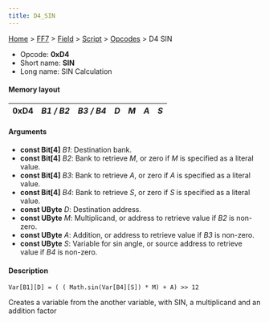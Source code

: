 ```yaml
---
title: D4_SIN
---
```


[Home](../../../../Main_Page.md) > [FF7](../../../../FF7.md) > [Field](../../../Field.md) > [Script](../../Script.md) > [Opcodes](../Opcodes.md) > D4 SIN

-   Opcode: **0xD4**
-   Short name: **SIN**
-   Long name: SIN Calculation

#### Memory layout

| 0xD4 | *B1 / B2* | *B3 / B4* | *D* | *M* | *A* | *S* |
|------|-----------|-----------|-----|-----|-----|-----|

#### Arguments

-   **const Bit\[4\]** *B1*: Destination bank.
-   **const Bit\[4\]** *B2*: Bank to retrieve *M*, or zero if *M* is specified as a literal value.
-   **const Bit\[4\]** *B3*: Bank to retrieve *A*, or zero if *A* is specified as a literal value.
-   **const Bit\[4\]** *B4*: Bank to retrieve *S*, or zero if *S* is specified as a literal value.
-   **const UByte** *D*: Destination address.
-   **const UByte** *M*: Multiplicand, or address to retrieve value if *B2* is non-zero.
-   **const UByte** *A*: Addition, or address to retrieve value if *B3* is non-zero.
-   **const UByte** *S*: Variable for sin angle, or source address to retrieve value if *B4* is non-zero.

#### Description

`Var[B1][D] = ( ( Math.sin(Var[B4][S]) * M) + A) >> 12`

Creates a variable from the another variable, with SIN, a multiplicand and an addition factor
